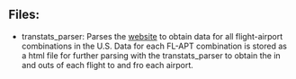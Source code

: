 ## Files:
- transtats_parser: Parses the [website](https://www.transtats.bts.gov/Data_Elements.aspx?Data=2) to obtain data for all flight-airport combinations in the U.S. Data for each FL-APT combination is stored as a html file for further parsing with the transtats_parser to obtain the in and outs of each flight to and fro each airport.